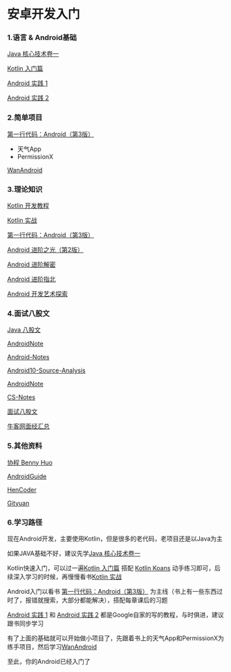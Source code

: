 # 安卓开发入门

### 1.语言 & Android基础

[Java 核心技术卷一](https://book.douban.com/subject/34898994/)

[Kotlin 入门篇](https://developer.android.com/courses/kotlin-bootcamp/overview?hl=zh-cn)

[Android 实践 1](https://developer.android.com/codelabs/kotlin-android-training-welcome?index=..%2F..android-kotlin-fundamentals#1)

[Android 实践 2](https://developer.android.com/codelabs/advanced-android-kotlin-training-welcome?index=..%2F..advanced-android-kotlin-training#1)



### 2.简单项目

[第一行代码：Android（第3版）](https://weread.qq.com/web/reader/73532150723f022f73516a6)

- 天气App
- PermissionX

[WanAndroid](https://github.com/miaowmiaow/FragmentProject)



### 3.理论知识

[Kotlin 开发教程](https://weread.qq.com/web/reader/f4c32d5071ef4cbcf4c7868)

[Kotlin 实战](https://book.douban.com/subject/27093660/)

[第一行代码：Android（第3版）](https://weread.qq.com/web/reader/73532150723f022f73516a6)

[Android 进阶之光（第2版）](https://book.douban.com/subject/35379179/)

[Android 进阶解密](https://book.douban.com/subject/30358046/)

[Android 进阶指北](https://book.douban.com/subject/35216254/)

[Android 开发艺术探索](https://weread.qq.com/web/reader/9d932320716a2b159d9b881kc81322c012c81e728d9d180)



### 4.面试八股文

[Java 八股文](https://dunwu.github.io/javacore/)

[AndroidNote](https://github.com/CharonChui/AndroidNote)

[Android-Notes](https://github.com/BlackZhangJX/Android-Notes)

[Android10-Source-Analysis](https://github.com/hi-dhl/Android10-Source-Analysis)

[AndroidNote](https://github.com/linsir6/AndroidNote)

[CS-Notes](https://github.com/CyC2018/CS-Notes)

[面试八股文](https://blog.csdn.net/qq_29966203/article/details/105455615?ops_request_misc=%7B%22request%5Fid%22%3A%22161940990016780264015713%22%2C%22scm%22%3A%2220140713.130102334..%22%7D&request_id=161940990016780264015713&biz_id=0&utm_medium=distribute.pc_search_result.none-task-blog-2~all~first_rank_v2~rank_v29-2-105455615.pc_search_result_hbase_insert&utm_term=android+面试) 

[牛客网面经汇总](https://www.nowcoder.com/discuss/experience?tagId=642)



### 5.其他资料

[协程 Benny Huo](https://www.bennyhuo.com/book/kotlin-coroutines/#关于作者)

[AndroidGuide](https://github.com/leavesCZY/AndroidGuide)

[HenCoder](https://rengwuxian.com/)

[Gityuan](http://gityuan.com/archive/)



### 6.学习路径

现在Android开发，主要使用Kotlin，但是很多的老代码，老项目还是以Java为主

如果JAVA基础不好，建议先学[Java 核心技术卷一](https://book.douban.com/subject/34898994/)

Kotlin快速入门，可以过一遍[Kotlin 入门篇](https://developer.android.com/courses/kotlin-bootcamp/overview?hl=zh-cn) 搭配 [Kotlin Koans](https://play.kotlinlang.org/koans/overview) 动手练习即可，后续深入学习的时候，再慢慢看书[Kotlin 实战](https://book.douban.com/subject/27093660/)

Android入门以看书 [第一行代码：Android（第3版）](https://weread.qq.com/web/reader/73532150723f022f73516a6) 为主线（书上有一些东西过时了，报错就搜索，大部分都能解决），搭配每章课后的习题

[Android 实践 1](https://developer.android.com/codelabs/kotlin-android-training-welcome?index=..%2F..android-kotlin-fundamentals#1) 和 [Android 实践 2](https://developer.android.com/codelabs/advanced-android-kotlin-training-welcome?index=..%2F..advanced-android-kotlin-training#1) 都是Google自家的写的教程，与时俱进，建议跟书同步学习

有了上面的基础就可以开始做小项目了，先跟着书上的天气App和PermissionX为练手项目，然后学习[WanAndroid](https://github.com/miaowmiaow/FragmentProject)

至此，你的Android已经入门了

